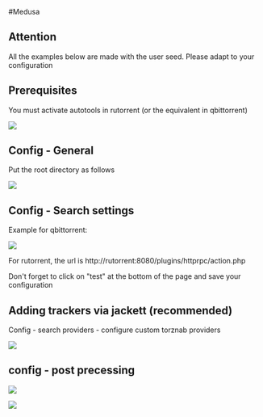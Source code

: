 #Medusa

## Attention

All the examples below are made with the user seed. Please adapt to your configuration

## Prerequisites

You must activate autotools in rutorrent (or the equivalent in qbittorrent)

![](https://zupimages.net/up/21/36/qazd.png)

## Config - General

Put the root directory as follows

![](https://zupimages.net/up/21/36/mjwj.png)

## Config - Search settings

Example for qbittorrent:

![](https://i.postimg.cc/vBtHn563/Config-Episode-Search-Medusa.png)

For rutorrent, the url is http://rutorrent:8080/plugins/httprpc/action.php

Don't forget to click on "test" at the bottom of the page and save your configuration

## Adding trackers via jackett (recommended)

Config - search providers - configure custom torznab providers

![](https://zupimages.net/up/21/36/5nrr.png)

## config - post precessing

![](https://zupimages.net/up/21/36/wrzg.png)

![](https://zupimages.net/up/21/36/1jju.png)